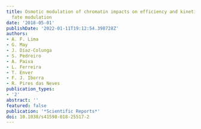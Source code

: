 ```yaml
---
title: Osmotic modulation of chromatin impacts on efficiency and kinetics of cell
  fate modulation
date: '2018-05-01'
publishDate: '2022-01-11T19:12:54.398728Z'
authors:
- A. F. Lima
- G. May
- J. Díaz-Colunga
- S. Pedreiro
- A. Paiva
- L. Ferreira
- T. Enver
- F. J. Iborra
- R. Pires das Neves
publication_types:
- '2'
abstract: ''
featured: false
publication: '*Scientific Reports*'
doi: 10.1038/s41598-018-25517-2
---
```


